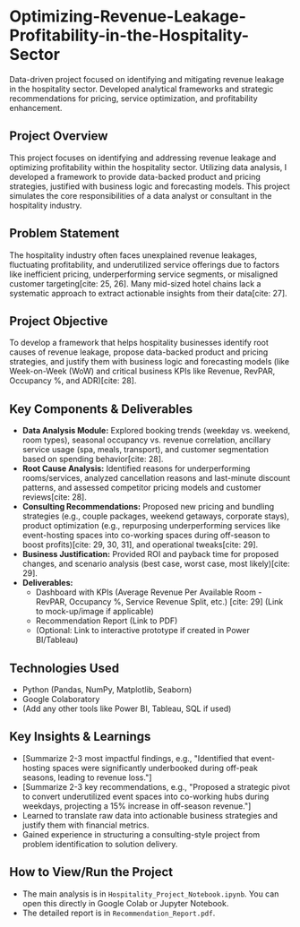 # Optimizing-Revenue-Leakage-Profitability-in-the-Hospitality-Sector
Data-driven project focused on identifying and mitigating revenue leakage in the hospitality sector. Developed analytical frameworks and strategic recommendations for pricing, service optimization, and profitability enhancement.
## Project Overview
This project focuses on identifying and addressing revenue leakage and optimizing profitability within the hospitality sector. Utilizing data analysis, I developed a framework to provide data-backed product and pricing strategies, justified with business logic and forecasting models. This project simulates the core responsibilities of a data analyst or consultant in the hospitality industry.

## Problem Statement
The hospitality industry often faces unexplained revenue leakages, fluctuating profitability, and underutilized service offerings due to factors like inefficient pricing, underperforming service segments, or misaligned customer targeting[cite: 25, 26]. Many mid-sized hotel chains lack a systematic approach to extract actionable insights from their data[cite: 27].

## Project Objective
To develop a framework that helps hospitality businesses identify root causes of revenue leakage, propose data-backed product and pricing strategies, and justify them with business logic and forecasting models (like Week-on-Week (WoW) and critical business KPIs like Revenue, RevPAR, Occupancy %, and ADR)[cite: 28].

## Key Components & Deliverables
* **Data Analysis Module:** Explored booking trends (weekday vs. weekend, room types), seasonal occupancy vs. revenue correlation, ancillary service usage (spa, meals, transport), and customer segmentation based on spending behavior[cite: 28].
* **Root Cause Analysis:** Identified reasons for underperforming rooms/services, analyzed cancellation reasons and last-minute discount patterns, and assessed competitor pricing models and customer reviews[cite: 28].
* **Consulting Recommendations:** Proposed new pricing and bundling strategies (e.g., couple packages, weekend getaways, corporate stays), product optimization (e.g., repurposing underperforming services like event-hosting spaces into co-working spaces during off-season to boost profits)[cite: 29, 30, 31], and operational tweaks[cite: 29].
* **Business Justification:** Provided ROI and payback time for proposed changes, and scenario analysis (best case, worst case, most likely)[cite: 29].
* **Deliverables:**
    * Dashboard with KPIs (Average Revenue Per Available Room - RevPAR, Occupancy %, Service Revenue Split, etc.) [cite: 29] (Link to mock-up/image if applicable)
    * Recommendation Report (Link to PDF)
    * (Optional: Link to interactive prototype if created in Power BI/Tableau)

## Technologies Used
* Python (Pandas, NumPy, Matplotlib, Seaborn)
* Google Colaboratory
* (Add any other tools like Power BI, Tableau, SQL if used)

## Key Insights & Learnings
* [Summarize 2-3 most impactful findings, e.g., "Identified that event-hosting spaces were significantly underbooked during off-peak seasons, leading to revenue loss."]
* [Summarize 2-3 key recommendations, e.g., "Proposed a strategic pivot to convert underutilized event spaces into co-working hubs during weekdays, projecting a 15% increase in off-season revenue."]
* Learned to translate raw data into actionable business strategies and justify them with financial metrics.
* Gained experience in structuring a consulting-style project from problem identification to solution delivery.

## How to View/Run the Project
* The main analysis is in `Hospitality_Project_Notebook.ipynb`. You can open this directly in Google Colab or Jupyter Notebook.
* The detailed report is in `Recommendation_Report.pdf`.

